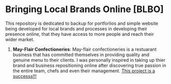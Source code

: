 # Bringing Local Brands Online [BLBO]
This repository is dedicated to backup for portforlios and simple website being developed for local brands and processes in developing their presence online, that they have access to more people and reach their wider market.

1. **May-Flair Confectioneries**: May-flair confectioneries is a restuarant business that has committed themselves in providing quality and genuine menu to their clients. I was personally inspired in taking up thier brand and business repositioning online after discovering true passion in the entire team, chefs and even their management. [This project is a successs!!!](https://g.page/r/CWmYNN-DqhdYEAE)
